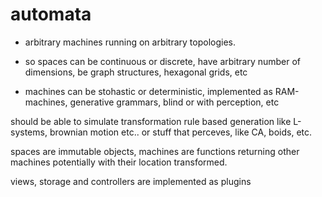 # automata

* arbitrary machines running on arbitrary topologies.

* so spaces can be continuous or discrete, have arbitrary number of dimensions, be graph structures, hexagonal grids, etc
* machines can be stohastic or deterministic, implemented as RAM-machines, generative grammars, blind or with perception, etc 
 
should be able to simulate transformation rule based generation like L-systems, brownian motion etc..
or stuff that perceves, like CA, boids, etc.


spaces are immutable objects, machines are functions returning other machines potentially with their location transformed.


views, storage and controllers are implemented as plugins
